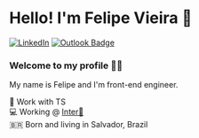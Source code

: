 # Hello! I'm Felipe Vieira 👋

[![LinkedIn](https://img.shields.io/badge/linkedin-%230077B5.svg?style=for-the-badge&logo=linkedin&logoColor=white&link=https://www.linkedin.com/in/felipe-vieira-a6983513a/)](https://www.linkedin.com/in/felipe-vieira-a6983513a/)
[![Outlook Badge](https://img.shields.io/badge/Microsoft_Outlook-0078D4?style=for-the-badge&logo=microsoft-outlook&logoColor=white&link=mailto:felip.3lima@hotmail.com)](mailto:felip.3lima@hotmail.com)
### Welcome to my profile :man_technologist:

My name is Felipe and I'm front-end engineer.

 💙  Work with TS<br>
 💻  Working @ [Inter🧡](https://www.inter.co)<br>
 🇧🇷  Born and living in Salvador, Brazil
